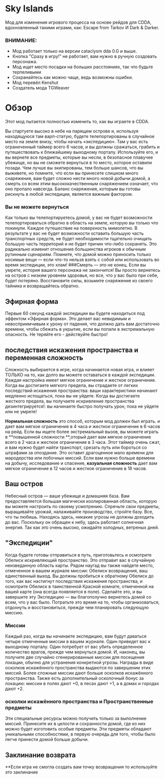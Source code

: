 # Sky Islands
Мод для изменения игрового процесса на основе рейдов для CDDA, вдохновленный такими играми, как: Escape from Tarkov И Dark & Darker.
### ВНИМАНИЕ:
- Мод работает только на версии cataclysm dda 0.G и выше.
- Кнопка "Сразу в игру!" не работает, вам нужно в ручную создовать персонажа.
- Мод ищет место посадки на больших расстояниях, так что будьте терпеливыми
- Сохранайтесь как можно чаще, ведь возможны ошибки.
- Мод перевёл Kenshut
- Создатель мода TGWeaver

# Обзор
Этот мод пытается полностью изменить то, как вы играете в CDDA.

Вы стартуете высоко в небе на парящем острове и, используя находящуюся там варп-статую, будете телепортированы в случайное место на земле внизу, чтобы начать «экспедицию». Там у вас есть ограниченный таймер всего 6 часов, и вы должны сражаться, грабить и путешествовать к ближайшему выходному порталу. Используйте его, и вы вернете все предметы, которые вы несли, в безопасное плавучее убежище, но вы не сможете вернуться в то место, которое оставили позади. Чем лучше вы экипированы, тем больше шансов, что вы выживете, но помните, что если вы принесете слишком много снаряжения, вам будет сложно нести много новой добычи домой, а смерть со всем этим высококачественным снаряжением означает, что оно пропало навсегда. Баланс снаряжения, которым вы готовы рискнуть в любой экспедиции, является важным фактором.

### Вы не можете вернуться
Как только вы телепортируетесь домой, у вас не будет возможности телепортироваться обратно в область на земле, которую вы только что покинули. Каждое путешествие на поверхность мимолетно. В результате у вас не будет возможности оставить большую часть транспортных средств, не будет необходимости тщательно очищать большую часть территорий и не будет причин что-либо сохранять. Это радикально изменит отношение большинства игроков к обычным рутинным сценариям. Помните, что домой можно приносить только носимые вещи — если что-то нельзя взять с собой или использовать во время экспедиции, это хлам!
###Смерть — это не конец.
Если вы умрете, история вашего персонажа не закончится! Вы просто вернетесь на остров с низким уровнем здоровья, но все, что у вас было при себе, будет потеряно. Восстановите силы, возьмите снаряжение из своего тайника и возвращайтесь обратно.
## Эфирная форма
Первые 60 секунд каждой экспедиции вы будете находиться под эффектом «Эфирная форма». Это делает вас невидимым и невосприимчивым к урону от падения, что должно дать вам достаточно времени, чтобы сбежать в укрытие, если вы попали в экстремальную опасность. Не теряйте его - действуйте быстро!

## последствия искажения пространства и переменная сложность
Сложность выбирается в игре, когда начинается новая игра, и влияет ТОЛЬКО на то, как долго вы можете оставаться в каждой экспедиции. Каждая настройка имеет мягкое ограничение и жесткое ограничение. Когда вы достигаете мягкого предела, вы страдаете от легких последствий искажения пространства: ваши характеристики начинают медленно истощаться, пока вы не уйдете. Когда вы достигаете жесткого предела, вы получаете искривление пространства дезинтегрируется!: вы начинаете быстро получать урон, пока не уйдете или не умрете!

**Нормальная сложность**  это способ, которым мод должен был играть. и дает вам мягкое ограничение в 4 часа и жесткое ограничение в 6 часов на рейд. Если вы ищете более экстремальный вызов, вы можете играть в **повышенной сложности **,оторый дает вам мягкое ограничение всего в 2 часа и жесткое ограничение в 3 часа. Этот таймер очень сжат, и вам нужно будет найти транспорт, срезать путь или бороться со штрафами за опоздание. Это оставит драгоценное мало времени для мародерства или побочных миссий. Если вам нужно больше времени на добычу, исследование и спасение, **казуальная сложность** дает вам мягкое ограничение в 12 часов и жесткое ограничение в 18 часов.

## Ваш остров
Небесный остров — ваше убежище и домашняя база. Вам предоставляется большая магически изолированная область, которую вы можете настроить по своему усмотрению. Спрячьте свои предметы, выращивайте урожай, налаживайте производство, стройте базу. Все, что ты любишь. Находясь здесь, никакие угрозы не должны доходить до вас. Поскольку он обращен к небу, здесь работает солнечная энергия. Так как это очень высоко, ожидайте холодных, ветреных дней.

## "Экспедиции"
Когда будете готовы отправиться в путь, приготовьтесь и осмотрите Обелиск искривляющий пространство. Это отправит вас в случайную неизведанную область карты. Рядом наугад вы также найдете место, отмеченное в вашем журнале миссии: Обелиск возвращения, ваш единственный выход. Вы должны пробиться к обратному Обелиск до того, как вас настигнут последствия искажения пространства, и осмотрите Обелиск в таинственной Красной комнате, отмеченной на вашей карте (она всегда появляется в поле). Сделайте это, и вы завершите эту Экспедицию — вы благополучно вернетесь домой со всем, что у вас было. Потратьте это время на то, чтобы организоваться, отдохнуть и восстановиться, прежде чем планировать следующую миссию.

### Миссии
Каждый раз, когда вы начинаете экспедицию, вам будут даваться четыре отмеченные миссии в вашем журнале. Один приведет вас к выходному порталу. Один потребует от вас убить определенное количество врагов, прежде чем вернуться домой. И, наконец, вы получите две случайно сгенерированные миссии для посещения локации, обычно для устранения конкретной угрозы. Награды в виде осколков искажённого пространства выдаются по завершении этих миссий. Более сложные миссии дают больше осколков искажённого пространства. Также есть дополнительный осколочный бонус за локацию: миссии в полях дают +0, в лесах дают +1, а в домах и городах дают +2.

### осколки искажённого пространства и Пространственные предметы
Эти специальные ресурсы можно получить только за выполнение миссий. Принесите их в целости и сохранности домой, где из них можно будет изготовить особые предметы. Эти предметы обладают уникальными способностями, в первую очередь для того, чтобы было легче принести домой больше добычи.



## Заклинание возврата
**Если игра не смогла создать вам точку возвращения то используйте это заклинание



